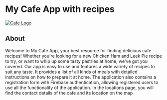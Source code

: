 # My Cafe App with recipes

<a href="https://example.com"><img src="https://i.ibb.co/x33DjMr/your-cafe-logo.png" alt="Cafe Logo"></a>

## About

Welcome to My Cafe App, your best resource for finding delicious cafe recipes! Whether you're looking for a new Chicken Ham and Leek Pie recipe to try, or want to whip up some tasty pastries at home, we've got you covered. Our app is easy to use and features a wide variety of recipes to suit any taste. It provides a list of all kinds of meals with detailed instructions on how to prepare it at home.
The application also contains a registration form with Firebase authentication, allowing registered users to use all the functionality of the application.
In the locations page, you will find the contact details of the cafe and its location on the map
